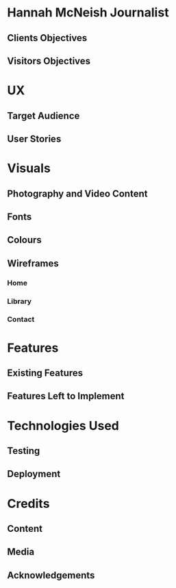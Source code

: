 # Hannah McNeish Journalist

## Clients Objectives

## Visitors Objectives

# UX

## Target Audience 

## User Stories 

# Visuals 

## Photography and Video Content

## Fonts

## Colours

## Wireframes 

### Home
### Library
### Contact

# Features

## Existing Features 
## Features Left to Implement 

# Technologies Used

## Testing 

## Deployment 

# Credits 

## Content 
## Media 
## Acknowledgements
